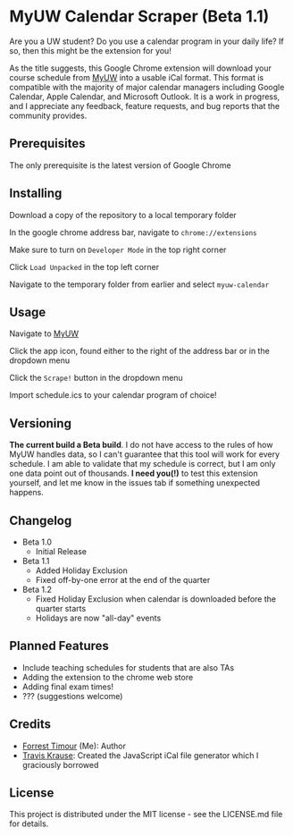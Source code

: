 # MyUW Calendar Scraper (Beta 1.1)

Are you a UW student? Do you use a calendar program in your daily life? If so, then this might be the extension for you!

As the title suggests, this Google Chrome extension will download your course schedule from [MyUW](https://my.uw.edu) into a usable iCal format. This format is compatible with the majority of major calendar managers including Google Calendar, Apple Calendar, and Microsoft Outlook. It is a work in progress, and I appreciate any feedback, feature requests, and bug reports that the community provides.

## Prerequisites

The only prerequisite is the latest version of Google Chrome

## Installing

Download a copy of the repository to a local temporary folder

In the google chrome address bar, navigate to ```chrome://extensions```

Make sure to turn on ```Developer Mode``` in the top right corner

Click ```Load Unpacked``` in the top left corner

Navigate to the temporary folder from earlier and select ```myuw-calendar```

## Usage

Navigate to [MyUW](https://my.uw.edu)

Click the app icon, found either to the right of the address bar or in the dropdown menu

Click the ```Scrape!``` button in the dropdown menu

Import schedule.ics to your calendar program of choice!

## Versioning

**The current build a Beta build**. I do not have access to the rules of how MyUW handles data, so I can't guarantee that this tool will work for every schedule. I am able to validate that my schedule is correct, but I am only one data point out of thousands. **I need you(!)** to test this extension yourself, and let me know in the issues tab if something unexpected happens.

## Changelog
- Beta 1.0
  - Initial Release
- Beta 1.1
  - Added Holiday Exclusion
  - Fixed off-by-one error at the end of the quarter
- Beta 1.2
  - Fixed Holiday Exclusion when calendar is downloaded before the quarter starts
  - Holidays are now "all-day" events

## Planned Features

- Include teaching schedules for students that are also TAs
- Adding the extension to the chrome web store
- Adding final exam times!
- ??? (suggestions welcome)

## Credits

- [Forrest Timour](github.com/Forrest-T) (Me): Author
- [Travis Krause](https://github.com/nwcell): Created the JavaScript iCal file generator which I graciously borrowed


## License

This project is distributed under the MIT license - see the LICENSE.md file for details.

